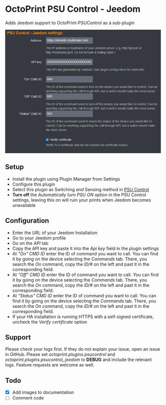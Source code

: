 # OctoPrint PSU Control - Jeedom
Adds Jeedom support to OctoPrint-PSUControl as a sub-plugin

![PSUControl-Jeedom](psucontrol_jeedom_settings.png?raw=true)
## Setup
- Install the plugin using Plugin Manager from Settings
- Configure this plugin
- Select this plugin as Switching *and* Sensing method in [PSU Control](https://github.com/kantlivelong/OctoPrint-PSUControl)
- **Turn off** the *Automatically turn PSU ON* option in the PSU Control settings, leaving this on will ruin your prints when Jeedom becomes unavailable

## Configuration
* Enter the URL of your Jeedom Installation
* Go to your Jeedom profile
* Go on the *API* tab
* Copy the API key and paste it into the *Api key* field in the plugin settings
* At *"On" CMD ID* enter the ID of command you want to call. You can find it by going on the device selecting the *Commands* tab. There, you search the *On* command, copy the *ID/#* on the left and past it in the corresponding field.
* At *"Off" CMD ID* enter the ID of command you want to call. You can find it by going on the device selecting the *Commands* tab. There, you search the *On* command, copy the *ID/#* on the left and past it in the corresponding field.
* At *"Status" CMD ID* enter the ID of command you want to call. You can find it by going on the device selecting the *Commands* tab. There, you search the *On* command, copy the *ID/#* on the left and past it in the corresponding field.
* If your HA installation is running HTTPS with a self-signed certificate, uncheck the *Verify certificate* option

## Support
Please check your logs first. If they do not explain your issue, open an issue in GitHub. Please set *octoprint.plugins.psucontrol* and *octoprint.plugins.psucontrol_jeedom* to **DEBUG** and include the relevant logs. Feature requests are welcome as well.

## Todo
- [x] Add images to documentation
- [ ] Comment code
